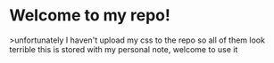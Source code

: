<h1>Welcome to my repo!</h1>
 >unfortunately I haven't upload my css to the repo so all of them look terrible
 this is stored with my personal note, welcome to use it 
